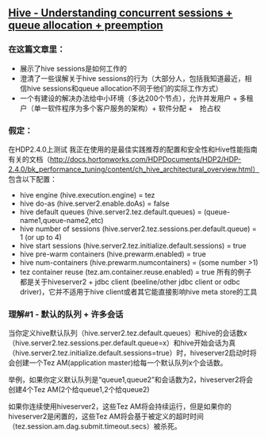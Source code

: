 ## [Hive - Understanding concurrent sessions + queue allocation + preemption](https://community.hortonworks.com/articles/56636/hive-understanding-concurrent-sessions-queue-alloc.html)


### 在这篇文章里：
- 展示了hive sessions是如何工作的
- 澄清了一些误解关于hive sessions的行为（大部分人，包括我知道最近，相信hive sessions和queue allocation不同于他们的实际工作方式）
- 一个有建设的解决办法给中小环境（多达200个节点），允许并发用户 + 多租户（单一软件程序为多个客户服务的架构）+ 软件分配 +　抢占权

### 假定：
在HDP2.4.0上测试
我正在使用的是最佳实践推荐的配置和安全性和Hive性能指南有关的文档（http://docs.hortonworks.com/HDPDocuments/HDP2/HDP-2.4.0/bk_performance_tuning/content/ch_hive_architectural_overview.html）
包含以下配置：
- hive engine (hive.execution.engine) = tez
- hive do-as (hive.server2.enable.doAs) = false
- hive default queues (hive.server2.tez.default.queues) = (queue-name1,queue-name2,etc)
- hive number of sessions (hive.server2.tez.sessions.per.default.queue) = 1 (or up to 4)
- hive start sessions (hive.server2.tez.initialize.default.sessions) = true
- hive pre-warm containers (hive.prewarm.enabled) = true
- hive num-containers (hive.prewarm.numcontainers) = (some number >1)
- tez container reuse (tez.am.container.reuse.enabled) = true
所有的例子都是关于hiveserver2 + jdbc client (beeline/other jdbc client or odbc driver)，它并不适用于hive client或者其它能直接影响hive meta store的工具

### 理解#1 - 默认的队列 + 许多会话
当你定义hive默认队列（hive.server2.tez.default.queues）和hive的会话数x（hive.server2.tez.sessions.per.default.queue=x）和hive开始会话为真（hive.server2.tez.initialize.default.sessions=true）时，hiveserver2启动时将会创建一个Tez AM(application master)给每一个默认队列x个会话数。

举例，如果你定义默认队列是“queue1,queue2”和会话数为2，hiveserver2将会创建4个Tez AM(2个给queue1,2个给queue2)

如果你连续使用hiveserver2，这些Tez AM将会持续运行，但是如果你的hiveserver2是闲置的，这些Tez AM将会基于被定义的超时时间（tez.session.am.dag.submit.timeout.secs）被杀死。




